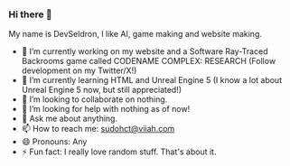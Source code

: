 ### Hi there 👋
My name is DevSeldron, I like AI, game making and website making.
- 🔭 I’m currently working on my website and a Software Ray-Traced Backrooms game called CODENAME COMPLEX: RESEARCH (Follow development on my Twitter/X!)
- 🌱 I’m currently learning HTML and Unreal Engine 5 (I know a lot about Unreal Engine 5 now, but still appreciated!)
- 👯 I’m looking to collaborate on nothing.
- 🤔 I’m looking for help with nothing as of now!
- 💬 Ask me about anything.
- 📫 How to reach me: sudohct@viiah.com
- 😄 Pronouns: Any
- ⚡ Fun fact: I really love random stuff.
That's about it.
